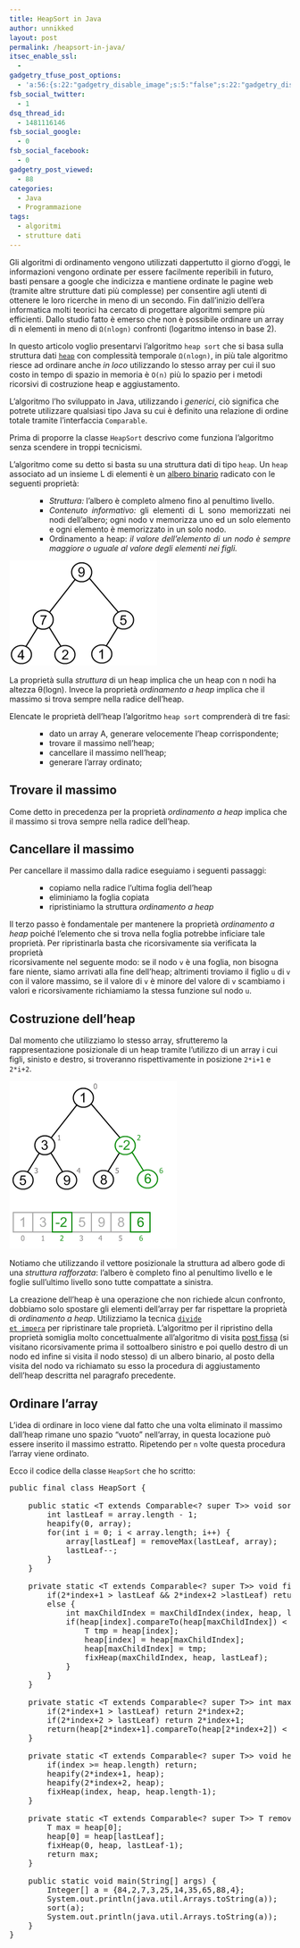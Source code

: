 ```yaml
---
title: HeapSort in Java
author: unnikked
layout: post
permalink: /heapsort-in-java/
itsec_enable_ssl:
  - 
gadgetry_tfuse_post_options:
  - 'a:56:{s:22:"gadgetry_disable_image";s:5:"false";s:22:"gadgetry_disable_video";s:5:"false";s:26:"gadgetry_disable_post_meta";s:5:"false";s:23:"gadgetry_disable_author";s:5:"false";s:31:"gadgetry_disable_published_date";s:5:"false";s:24:"gadgetry_disable_coments";s:5:"false";s:28:"gadgetry_disable_author_info";s:5:"false";s:19:"gadgetry_page_title";s:13:"default_title";s:21:"gadgetry_custom_title";s:0:"";s:21:"gadgetry_single_image";s:42:"/wp-content/uploads/2013/07/4-heapsort.jpg";s:30:"gadgetry_single_img_dimensions";a:2:{i:0;s:3:"586";i:1;s:3:"319";}s:28:"gadgetry_single_img_position";s:9:"alignleft";s:24:"gadgetry_thumbnail_image";s:42:"/wp-content/uploads/2013/07/4-heapsort.jpg";s:27:"gadgetry_thumbnail_position";s:7:"noalign";s:19:"gadgetry_video_link";s:0:"";s:25:"gadgetry_video_dimensions";a:2:{i:0;s:3:"590";i:1;s:3:"191";}s:23:"gadgetry_video_position";s:10:"alignright";s:23:"gadgetry_header_element";s:7:"without";s:22:"gadgetry_select_slider";s:2:"-1";s:17:"gadgetry_page_map";s:0:"";s:25:"gadgetry_content_ads_post";s:4:"true";s:21:"gadgetry_top_ad_space";s:5:"false";s:21:"gadgetry_top_ad_image";s:0:"";s:19:"gadgetry_top_ad_url";s:0:"";s:23:"gadgetry_top_ad_adsense";s:0:"";s:28:"gadgetry_bfcontent_ads_space";s:5:"false";s:23:"gadgetry_bfcontent_type";s:5:"image";s:25:"gadgetry_bfcontent_number";s:3:"one";s:29:"gadgetry_bfcontent_ads_image1";s:0:"";s:27:"gadgetry_bfcontent_ads_url1";s:0:"";s:31:"gadgetry_bfcontent_ads_adsense1";s:0:"";s:29:"gadgetry_bfcontent_ads_image2";s:0:"";s:27:"gadgetry_bfcontent_ads_url2";s:0:"";s:31:"gadgetry_bfcontent_ads_adsense2";s:0:"";s:29:"gadgetry_bfcontent_ads_image3";s:0:"";s:27:"gadgetry_bfcontent_ads_url3";s:0:"";s:31:"gadgetry_bfcontent_ads_adsense3";s:0:"";s:29:"gadgetry_bfcontent_ads_image4";s:0:"";s:27:"gadgetry_bfcontent_ads_url4";s:0:"";s:31:"gadgetry_bfcontent_ads_adsense4";s:0:"";s:29:"gadgetry_bfcontent_ads_image5";s:0:"";s:27:"gadgetry_bfcontent_ads_url5";s:0:"";s:31:"gadgetry_bfcontent_ads_adsense5";s:0:"";s:29:"gadgetry_bfcontent_ads_image6";s:0:"";s:27:"gadgetry_bfcontent_ads_url6";s:0:"";s:31:"gadgetry_bfcontent_ads_adsense6";s:0:"";s:29:"gadgetry_bfcontent_ads_image7";s:0:"";s:27:"gadgetry_bfcontent_ads_url7";s:0:"";s:31:"gadgetry_bfcontent_ads_adsense7";s:0:"";s:19:"gadgetry_hook_space";s:5:"false";s:19:"gadgetry_hook_image";s:0:"";s:17:"gadgetry_hook_url";s:0:"";s:21:"gadgetry_hook_adsense";s:0:"";s:25:"gadgetry_content_subtitle";s:0:"";s:20:"gadgetry_content_top";s:0:"";s:23:"gadgetry_content_bottom";s:0:"";}'
fsb_social_twitter:
  - 1
dsq_thread_id:
  - 1481116146
fsb_social_google:
  - 0
fsb_social_facebook:
  - 0
gadgetry_post_viewed:
  - 88
categories:
  - Java
  - Programmazione
tags:
  - algoritmi
  - strutture dati
---
```

<div align="center">
  <!-- unnikked - responsive - header --><ins class="adsbygoogle" style="display:block" data-ad-client="ca-pub-3846608868139288" data-ad-slot="2778724254" data-ad-format="auto"></ins>
</div>

  


Gli algoritmi di ordinamento vengono utilizzati dappertutto il giorno d&#8217;oggi, le informazioni vengono ordinate per essere facilmente reperibili in futuro, basti pensare a google che indicizza e mantiene ordinate le pagine web (tramite altre strutture dati più complesse) per consentire agli utenti di ottenere le loro ricerche in meno di un secondo. Fin dall&#8217;inizio dell&#8217;era informatica molti teorici ha cercato di progettare algoritmi sempre più efficienti. Dallo studio fatto è emerso che non è possibile ordinare un array di n elementi in meno di `Ω(nlogn)` confronti (logaritmo intenso in base 2).

In questo articolo voglio presentarvi l&#8217;algoritmo `heap sort` che si basa sulla struttura dati <a title="Heap Binario" href="http://it.wikipedia.org/wiki/Heap_binario" target="_blank"><code>heap</code></a> con complessità temporale `Ω(nlogn)`, in più tale algoritmo riesce ad ordinare anche *in loco* utilizzando lo stesso array per cui il suo costo in tempo di spazio in memoria è `O(n)` più lo spazio per i metodi ricorsivi di costruzione heap e aggiustamento.

L&#8217;algoritmo l&#8217;ho sviluppato in Java, utilizzando i *generici*, ciò significa che potrete utilizzare qualsiasi tipo Java su cui è definito una relazione di ordine totale tramite l&#8217;interfaccia `Comparable`.

Prima di proporre la classe `HeapSort` descrivo come funziona l&#8217;algoritmo senza scendere in troppi tecnicismi.

L&#8217;algoritmo come su detto si basta su una struttura dati di tipo `heap`. Un `heap` associato ad un insieme L di elementi è un <a title="Albero Binario" href="http://it.wikipedia.org/wiki/Albero_binario" target="_blank">albero binario</a> radicato con le seguenti proprietà:

<ul style="text-align: justify;">
  <ul style="text-align: justify;">
    <ul>
      <li>
        <em>Struttura:</em> l&#8217;albero è completo almeno fino al penultimo livello.
      </li>
      <li>
        <em>Contenuto informativo:</em> gli elementi di L sono memorizzati nei nodi dell&#8217;albero; ogni nodo v memorizza uno ed un solo elemento e ogni elemento è memorizzato in un solo nodo.<em></em>
      </li>
      <li>
        <em></em>Ordinamento a heap:<em> il valore dell&#8217;elemento di un nodo è sempre maggiore o uguale al valore degli elementi nei figli.</em>
      </li>
    </ul>
  </ul>
</ul>

<img class="aligncenter size-full wp-image-1151" alt="max-heap" src="/wp-content/uploads/2013/07/max-heap.png" width="265" height="188" />

La proprietà sulla *struttura* di un heap implica che un heap con n nodi ha altezza θ(logn). Invece la proprietà *ordinamento a heap* implica che il massimo si trova sempre nella radice dell&#8217;heap.

Elencate le proprietà dell&#8217;heap l&#8217;algoritmo `heap sort` comprenderà di tre fasi:

<ul style="text-align: justify;">
  <ul style="text-align: justify;">
    <ul style="text-align: justify;">
      <li>
        dato un array A, generare velocemente l&#8217;heap corrispondente;
      </li>
      <li>
        trovare il massimo nell&#8217;heap;
      </li>
      <li>
        cancellare il massimo nell&#8217;heap;
      </li>
      <li>
        generare l&#8217;array ordinato;
      </li>
    </ul>
  </ul>
</ul>

## Trovare il massimo

Come detto in precedenza per la proprietà *ordinamento a heap* implica che il massimo si trova sempre nella radice dell&#8217;heap.

## Cancellare il massimo

Per cancellare il massimo dalla radice eseguiamo i seguenti passaggi:

<ul style="text-align: justify;">
  <ul style="text-align: justify;">
    <ul style="text-align: justify;">
      <li>
        copiamo nella radice l&#8217;ultima foglia dell&#8217;heap
      </li>
      <li>
        eliminiamo la foglia copiata
      </li>
      <li>
        ripristiniamo la struttura <em>ordinamento a heap</em>
      </li>
    </ul>
  </ul>
</ul>

Il terzo passo è fondamentale per mantenere la proprietà *ordinamento a heap* poiché l&#8217;elemento che si trova nella foglia potrebbe inficiare tale proprietà. Per ripristinarla basta che ricorsivamente sia verificata la proprietà  
ricorsivamente nel seguente modo: se il nodo `v` è una foglia, non bisogna fare niente, siamo arrivati alla fine dell&#8217;heap; altrimenti troviamo il figlio `u` di `v` con il valore massimo, se il valore di `v` è minore del valore di `v` scambiamo i valori e ricorsivamente richiamiamo la stessa funzione sul nodo `u`.

<h2 style="text-align: justify;">
  Costruzione dell&#8217;heap
</h2>

Dal momento che utilizziamo lo stesso array, sfrutteremo la rappresentazione posizionale di un heap tramite l&#8217;utilizzo di un array i cui figli, sinisto e destro, si troveranno rispettivamente in posizione `2*i+1` e `2*i+2`.

<img class="aligncenter size-full wp-image-1159" alt="binary-heap-insertion-3" src="/wp-content/uploads/2013/07/binary-heap-insertion-3.png" width="300" height="300" />

Notiamo che utilizzando il vettore posizionale la struttura ad albero gode di una *struttura rafforzata*: l&#8217;albero è completo fino al penultimo livello e le foglie sull&#8217;ultimo livello sono tutte compattate a sinistra.

La creazione dell&#8217;heap è una operazione che non richiede alcun confronto, dobbiamo solo spostare gli elementi dell&#8217;array per far rispettare la proprietà di *ordinamento a heap*. Utilizziamo la tecnica <a title="Divide et Impera" href="http://it.wikipedia.org/wiki/Divide_et_impera" target="_blank"><code>divide et impera</code></a> per ripristinare tale proprietà. L&#8217;algoritmo per il ripristino della proprietà somiglia molto concettualmente all&#8217;algoritmo di visita <a title="Visita Post Order" href="http://it.wikipedia.org/wiki/Visita_post-order" target="_blank">post fissa</a> (si visitano ricorsivamente prima il sottoalbero sinistro e poi quello destro di un nodo ed infine si visita il nodo stesso) di un albero binario, al posto della visita del nodo va richiamato su esso la procedura di aggiustamento dell&#8217;heap descritta nel paragrafo precedente.

<h2 style="text-align: justify;">
  Ordinare l&#8217;array
</h2>

L&#8217;idea di ordinare in loco viene dal fatto che una volta eliminato il massimo dall&#8217;heap rimane uno spazio &#8220;vuoto&#8221; nell&#8217;array, in questa locazione può essere inserito il massimo estratto. Ripetendo per `n` volte questa procedura l&#8217;array viene ordinato.

Ecco il codice della classe `HeapSort` che ho scritto:

<pre class="lang:java decode:true" title="HeapSort">public final class HeapSort {

	public static &lt;T extends Comparable&lt;? super T&gt;&gt; void sort(T[] array) {
		int lastLeaf = array.length - 1;
		heapify(0, array);
		for(int i = 0; i &lt; array.length; i++) {
			array[lastLeaf] = removeMax(lastLeaf, array);
			lastLeaf--;
		}
	}

	private static &lt;T extends Comparable&lt;? super T&gt;&gt; void fixHeap(int index, T[] heap, int lastLeaf) {
		if(2*index+1 &gt; lastLeaf && 2*index+2 &gt;lastLeaf) return;
		else {
			int maxChildIndex = maxChildIndex(index, heap, lastLeaf);
			if(heap[index].compareTo(heap[maxChildIndex]) &lt; 0) {
				T tmp = heap[index];
				heap[index] = heap[maxChildIndex];
				heap[maxChildIndex] = tmp;
				fixHeap(maxChildIndex, heap, lastLeaf);
			}
		}
	}

	private static &lt;T extends Comparable&lt;? super T&gt;&gt; int maxChildIndex(int index, T[] heap, int lastLeaf) {
		if(2*index+1 &gt; lastLeaf) return 2*index+2;
		if(2*index+2 &gt; lastLeaf) return 2*index+1;
		return(heap[2*index+1].compareTo(heap[2*index+2]) &lt; 0) ? 2*index+2 : 2*index+1;
	}

	private static &lt;T extends Comparable&lt;? super T&gt;&gt; void heapify(int index, T[]heap) {
		if(index &gt;= heap.length) return;
		heapify(2*index+1, heap);
		heapify(2*index+2, heap);
		fixHeap(index, heap, heap.length-1);
	}

	private static &lt;T extends Comparable&lt;? super T&gt;&gt; T removeMax(int lastLeaf, T[]heap) {
		T max = heap[0];
		heap[0] = heap[lastLeaf];
		fixHeap(0, heap, lastLeaf-1);
		return max;
	}

	public static void main(String[] args) {
		Integer[] a = {84,2,7,3,25,14,35,65,88,4};
		System.out.println(java.util.Arrays.toString(a));
		sort(a);
		System.out.println(java.util.Arrays.toString(a));
	}
}</pre>

  


<div align="center">
  <!-- unnikked - responsive - footer --><ins class="adsbygoogle" style="display:block" data-ad-client="ca-pub-3846608868139288" data-ad-slot="4255457452" data-ad-format="auto"></ins>
</div>